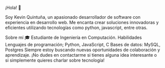 ¡Hola! 👋

Soy Kevin Quintuña, un apasionado desarrollador de software con experiencia en desarrollo web. Me encanta crear soluciones innovadoras y eficientes utilizando tecnologías como python, javascript, entre otras.

Sobre mí
🎓 Estudiante de Ingeniería en Computación.
Habilidades
Lenguajes de programación; Python, JavaScript, C
Bases de datos: MySQL, Postgres
Siempre estoy buscando nuevas oportunidades de colaboración y aprendizaje. ¡No dudes en contactarme si tienes alguna idea interesante o si simplemente quieres charlar sobre tecnología!
